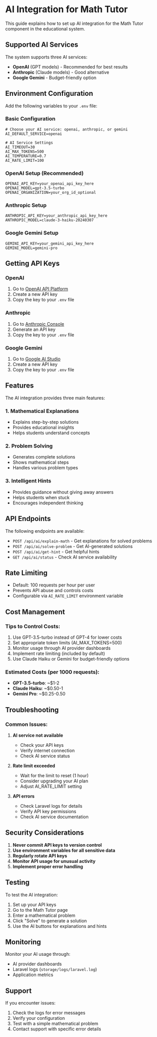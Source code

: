# AI Integration for Math Tutor

This guide explains how to set up AI integration for the Math Tutor component in the educational system.

## Supported AI Services

The system supports three AI services:
- **OpenAI** (GPT models) - Recommended for best results
- **Anthropic** (Claude models) - Good alternative
- **Google Gemini** - Budget-friendly option

## Environment Configuration

Add the following variables to your `.env` file:

### Basic Configuration
```env
# Choose your AI service: openai, anthropic, or gemini
AI_DEFAULT_SERVICE=openai

# AI Service Settings
AI_TIMEOUT=30
AI_MAX_TOKENS=500
AI_TEMPERATURE=0.7
AI_RATE_LIMIT=100
```

### OpenAI Setup (Recommended)
```env
OPENAI_API_KEY=your_openai_api_key_here
OPENAI_MODEL=gpt-3.5-turbo
OPENAI_ORGANIZATION=your_org_id_optional
```

### Anthropic Setup
```env
ANTHROPIC_API_KEY=your_anthropic_api_key_here
ANTHROPIC_MODEL=claude-3-haiku-20240307
```

### Google Gemini Setup
```env
GEMINI_API_KEY=your_gemini_api_key_here
GEMINI_MODEL=gemini-pro
```

## Getting API Keys

### OpenAI
1. Go to [OpenAI API Platform](https://platform.openai.com/api-keys)
2. Create a new API key
3. Copy the key to your `.env` file

### Anthropic
1. Go to [Anthropic Console](https://console.anthropic.com/)
2. Generate an API key
3. Copy the key to your `.env` file

### Google Gemini
1. Go to [Google AI Studio](https://aistudio.google.com/app/apikey)
2. Create a new API key
3. Copy the key to your `.env` file

## Features

The AI integration provides three main features:

### 1. Mathematical Explanations
- Explains step-by-step solutions
- Provides educational insights
- Helps students understand concepts

### 2. Problem Solving
- Generates complete solutions
- Shows mathematical steps
- Handles various problem types

### 3. Intelligent Hints
- Provides guidance without giving away answers
- Helps students when stuck
- Encourages independent thinking

## API Endpoints

The following endpoints are available:

- `POST /api/ai/explain-math` - Get explanations for solved problems
- `POST /api/ai/solve-problem` - Get AI-generated solutions
- `POST /api/ai/get-hint` - Get helpful hints
- `GET /api/ai/status` - Check AI service availability

## Rate Limiting

- Default: 100 requests per hour per user
- Prevents API abuse and controls costs
- Configurable via `AI_RATE_LIMIT` environment variable

## Cost Management

### Tips to Control Costs:
1. Use GPT-3.5-turbo instead of GPT-4 for lower costs
2. Set appropriate token limits (AI_MAX_TOKENS=500)
3. Monitor usage through AI provider dashboards
4. Implement rate limiting (included by default)
5. Use Claude Haiku or Gemini for budget-friendly options

### Estimated Costs (per 1000 requests):
- **GPT-3.5-turbo**: ~$1-2
- **Claude Haiku**: ~$0.50-1
- **Gemini Pro**: ~$0.25-0.50

## Troubleshooting

### Common Issues:

1. **AI service not available**
   - Check your API keys
   - Verify internet connection
   - Check AI service status

2. **Rate limit exceeded**
   - Wait for the limit to reset (1 hour)
   - Consider upgrading your AI plan
   - Adjust AI_RATE_LIMIT setting

3. **API errors**
   - Check Laravel logs for details
   - Verify API key permissions
   - Check AI service documentation

## Security Considerations

1. **Never commit API keys to version control**
2. **Use environment variables for all sensitive data**
3. **Regularly rotate API keys**
4. **Monitor API usage for unusual activity**
5. **Implement proper error handling**

## Testing

To test the AI integration:

1. Set up your API keys
2. Go to the Math Tutor page
3. Enter a mathematical problem
4. Click "Solve" to generate a solution
5. Use the AI buttons for explanations and hints

## Monitoring

Monitor your AI usage through:
- AI provider dashboards
- Laravel logs (`storage/logs/laravel.log`)
- Application metrics

## Support

If you encounter issues:
1. Check the logs for error messages
2. Verify your configuration
3. Test with a simple mathematical problem
4. Contact support with specific error details
